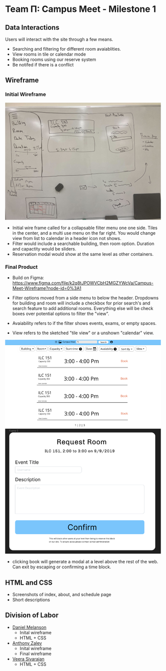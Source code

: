 # Team &Pi;: Campus Meet - Milestone 1

## Data Interactions

Users will interact with the site through a few means. 

- Searching and filtering for different room avaiablities. 
- View rooms in tile or calendar mode
- Booking rooms using our reserve system
- Be notifed if there is a conflict
## Wireframe

### Initial Wireframe

![Inital Wireframe](../images/wireframe-inital.jpg)

- Initial wire frame called for a collapsable filter menu one one side. Tiles in the center, and a multi use menu on the far right. You would change view from list to calendar in a header icon not shows.
- Filter would include a searchable building, then room option. Duration and capactity would be sliders.
- Reservation modal would show at the same level as other containers.
### Final Product

- Build on Figma: https://www.figma.com/file/k2q8tJPOWVCbH2MGZYWcVa/Campus-Meet-Wireframe?node-id=0%3A1

- Filter options moved from a side menu to below the header. Dropdowns for building and room will include a checkbox for prior search's and search feature to add additional rooms. Everything else will be check boxes over potential options to filter the "view". 
- Avaiability refers to if the filter shows events, exams, or empty spaces. 
- View refers to the sketched "tile view" or a unshown "calendar" view.

![Final Wireframe Screenshot 1](../images/main_tile_page.png)
![Final Wireframe Screenshot 2](../images/reservation_modal.png)
- clicking book will generate a modal at a level above the rest of the web. Can exit by escaping or confirming a time block.

## HTML and CSS

- Screenshots of index, about, and schedule page
- Short descriptions

## Division of Labor

- [Daniel Melanson](https://github.com/daniel-melanson)
  - Inital wireframe
  - HTML + CSS
- [Anthony Zalev](https://github.com/AnthonyZalev)
  - Inital wireframe
  - Final wireframe
- [Veera Sivarajan](https://github.com/veera-sivarajan)
  - HTML + CSS
